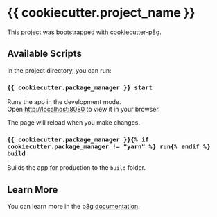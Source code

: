 # {{ cookiecutter.project_name }}

This project was bootstrapped with [cookiecutter-p8g](https://github.com/bernhardfritz/cookiecutter-p8g).

## Available Scripts

In the project directory, you can run:

### `{{ cookiecutter.package_manager }} start`

Runs the app in the development mode.\
Open [http://localhost:8080](http://localhost:8080) to view it in your browser.

The page will reload when you make changes.

### `{{ cookiecutter.package_manager }}{% if cookiecutter.package_manager != "yarn" %} run{% endif %} build`

Builds the app for production to the `build` folder.

## Learn More

You can learn more in the [p8g documentation](https://bernhardfritz.github.io/p8g).
